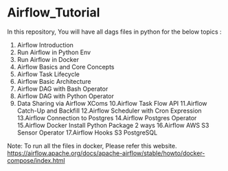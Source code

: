 # Airflow_Tutorial

In this repository, You will have all dags files in python for the below topics :

1. Airflow Introduction
2. Run Airflow in Python Env
3. Run Airflow in Docker
4. Airflow Basics and Core Concepts
5. Airflow Task Lifecycle
6. Airflow Basic Architecture
7. Airflow DAG with Bash Operator
8. Airflow DAG with Python Operator
9. Data Sharing via Airflow XComs
10.Airflow Task Flow API
11.Airflow Catch-Up and Backfill
12.Airflow Scheduler with Cron Expression
13.Airflow Connection to Postgres
14.Airflow Postgres Operator
15.Airflow Docker Install Python Package 2 ways
16.Airflow AWS S3 Sensor Operator
17.Airflow Hooks S3 PostgreSQL

Note: To run all the files in docker, Please refer this website.
https://airflow.apache.org/docs/apache-airflow/stable/howto/docker-compose/index.html
